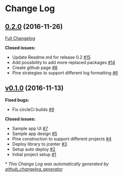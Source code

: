 # Change Log

## [0.2.0](https://github.com/bskierys/Pine/tree/0.2.0) (2016-11-26)
[Full Changelog](https://github.com/bskierys/Pine/compare/v0.1.0...0.2.0)

**Closed issues:**

- Update Readme.md for release 0.2 [\#15](https://github.com/bskierys/Pine/issues/15)
- Add possibility to add more replaced packages [\#14](https://github.com/bskierys/Pine/issues/14)
- Create github page [\#8](https://github.com/bskierys/Pine/issues/8)
- Pine strategies to support different log formatting [\#6](https://github.com/bskierys/Pine/issues/6)

## [v0.1.0](https://github.com/bskierys/Pine/tree/v0.1.0) (2016-11-13)
**Fixed bugs:**

- Fix circleCi builds [\#9](https://github.com/bskierys/Pine/issues/9)

**Closed issues:**

- Sample app UI [\#7](https://github.com/bskierys/Pine/issues/7)
- Sample app design [\#5](https://github.com/bskierys/Pine/issues/5)
- Pine construction to support different projects [\#4](https://github.com/bskierys/Pine/issues/4)
- Deploy library to jcenter [\#3](https://github.com/bskierys/Pine/issues/3)
- Setup auto deploy [\#2](https://github.com/bskierys/Pine/issues/2)
- Initial project setup [\#1](https://github.com/bskierys/Pine/issues/1)



\* *This Change Log was automatically generated by [github_changelog_generator](https://github.com/skywinder/Github-Changelog-Generator)*